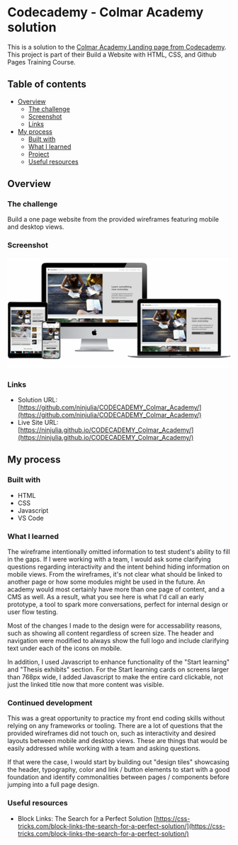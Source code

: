 # Codecademy - Colmar Academy solution

This is a solution to the [Colmar Academy Landing page from Codecademy](https://www.codecademy.com/paths/learn-how-to-build-websites/tracks/learn-how-to-build-websites-capstone-project/modules/colmar-academy/projects/colmar-academy). This project is part of their Build a Website with HTML, CSS, and Github Pages Training Course.

## Table of contents

- [Overview](#overview)
  - [The challenge](#the-challenge)
  - [Screenshot](#screenshot)
  - [Links](#links)
- [My process](#my-process)
  - [Built with](#built-with)
  - [What I learned](#what-i-learned)
  - [Project ](#continued-development)
  - [Useful resources](#useful-resources)

## Overview

### The challenge

Build a one page website from the provided wireframes featuring mobile and desktop views.

### Screenshot

![screenshot](./screenshot.png?raw=true)

### Links

- Solution URL: [https://github.com/ninjulia/CODECADEMY_Colmar_Academy/](https://github.com/ninjulia/CODECADEMY_Colmar_Academy/)
- Live Site URL: [https://ninjulia.github.io/CODECADEMY_Colmar_Academy/](https://ninjulia.github.io/CODECADEMY_Colmar_Academy/)

## My process

### Built with

- HTML
- CSS
- Javascript
- VS Code

### What I learned

The wireframe intentionally omitted information to test student's ability to fill in the gaps. If I were working with a team, I would ask some clarifying questions regarding interactivity and the intent behind hiding information on mobile views. From the wireframes, it's not clear what should be linked to another page or how some modules might be used in the future. An academy would most certainly have more than one page of content, and a CMS as well. As a result, what you see here is what I'd call an early prototype, a tool to spark more conversations, perfect for internal design or user flow testing.

Most of the changes I made to the design were for accessability reasons, such as showing all content regardless of screen size. The header and navigation were modified to always show the full logo and include clarifying text under each of the icons on mobile.

In addition, I used Javascript to enhance functionality of the "Start learning" and "Thesis exhibits" section. For the Start learning cards on screens larger than 768px wide, I added Javascript to make the entire card clickable, not just the linked title now that more content was visible.

### Continued development

This was a great opportunity to practice my front end coding skills without relying on any frameworks or tooling. There are a lot of questions that the provided wireframes did not touch on, such as interactivity and desired layouts between mobile and desktop views. These are things that would be easily addressed while working with a team and asking questions.

If that were the case, I would start by building out "design tiles" showcasing the header, typography, color and link / button elements to start with a good foundation and identify commonalities between pages / components before jumping into a full page design.

### Useful resources

- Block Links: The Search for a Perfect Solution [https://css-tricks.com/block-links-the-search-for-a-perfect-solution/](https://css-tricks.com/block-links-the-search-for-a-perfect-solution/)
